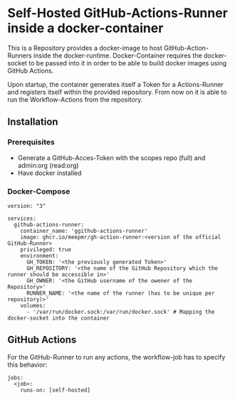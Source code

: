 # Self-Hosted GitHub-Actions-Runner inside a docker-container
This is a Repository provides a docker-image to host GitHub-Action-Runners inside the docker-runtime.
Docker-Container requires the docker-socket to be passed into it in order to be able to build docker images using GitHub Actions.

Upon startup, the container generates itself a Token for a Actions-Runner and registers itself within the provided repository.
From now on it is able to run the Workflow-Actions from the repository.

## Installation

### Prerequisites

- Generate a GitHub-Acces-Token with the scopes repo (full) and admin:org (read:org)
- Have docker installed

### Docker-Compose

```
version: "3"

services:
  github-actions-runner:
    container_name: 'ggithub-actions-runner'
    image: ghcr.io/meepmr/gh-action-runner:<version of the official GitHub-Runner>
    privileged: true
    environment:
      GH_TOKEN: '<the previously generated Token>'
      GH_REPOSITORY: '<the name of the GitHub Repository which the runner should be accessible in>'
      GH_OWNER: '<the GitHub username of the owener of the Repository>'
      RUNNER_NAME: '<the name of the runner (has to be unique per repository)>'
    volumes:
      - '/var/run/docker.sock:/var/run/docker.sock' # Mapping the docker-socket into the container
```

## GitHub Actions

For the GitHub-Runner to run any actions, the workflow-job has to specify this behavior:

```
jobs:
  <job>:
    runs-on: [self-hosted]
```

